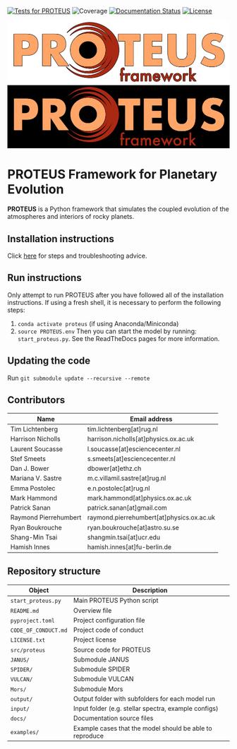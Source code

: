 [![Tests for PROTEUS](https://github.com/FormingWorlds/PROTEUS/actions/workflows/tests.yaml/badge.svg)](https://github.com/FormingWorlds/PROTEUS/actions/workflows/tests.yaml)
![Coverage](https://gist.githubusercontent.com/stefsmeets/b4ee7dab92e20644bcb3a5ad09f71165/raw/covbadge.svg)
[![Documentation Status](https://readthedocs.org/projects/fwl-proteus/badge/?version=latest)](https://fwl-proteus.readthedocs.io/en/latest/?badge=latest)
[![License](https://img.shields.io/badge/License-Apache_2.0-blue.svg)](https://opensource.org/licenses/Apache-2.0)

![PROTEUS banner](https://raw.githubusercontent.com/FormingWorlds/PROTEUS/master/docs/images/PROTEUS_white.png#gh-light-mode-only)
![PROTEUS banner](https://raw.githubusercontent.com/FormingWorlds/PROTEUS/master/docs/images/PROTEUS_black.png#gh-dark-mode-only)

# PROTEUS Framework for Planetary Evolution

**PROTEUS** is a Python framework that simulates the coupled evolution
of the atmospheres and interiors of rocky planets.

## Installation instructions

Click [here](https://fwl-proteus.readthedocs.io/en/latest/installation.html) for steps and troubleshooting advice.

## Run instructions

Only attempt to run PROTEUS after you have followed all of the installation instructions.
If using a fresh shell, it is necessary to perform the following steps:
1. `conda activate proteus` (if using Anaconda/Miniconda)
2. `source PROTEUS.env`
Then you can start the model by running: `start_proteus.py`. See the ReadTheDocs pages for more information.

## Updating the code

Run `git submodule update --recursive --remote`

## Contributors

| Name  | Email address |
| -     | -             |
Tim Lichtenberg         | tim.lichtenberg[at]rug.nl |
Harrison Nicholls       | harrison.nicholls[at]physics.ox.ac.uk |
Laurent Soucasse        | l.soucasse[at]esciencecenter.nl |
Stef Smeets             | s.smeets[at]esciencecenter.nl |
Dan J. Bower            | dbower[at]ethz.ch |
Mariana V. Sastre       | m.c.villamil.sastre[at]rug.nl |
Emma Postolec           | e.n.postolec[at]rug.nl |
Mark Hammond            | mark.hammond[at]physics.ox.ac.uk |
Patrick Sanan           | patrick.sanan[at]gmail.com |
Raymond Pierrehumbert   | raymond.pierrehumbert[at]physics.ox.ac.uk |
Ryan Boukrouche         | ryan.boukrouche[at]astro.su.se |
Shang-Min Tsai          | shangmin.tsai[at]ucr.edu |
Hamish Innes            | hamish.innes[at]fu-berlin.de |

## Repository structure

| Object                | Description                                               |
| -                     | -                                                         |
| `start_proteus.py`    | Main PROTEUS Python script                                |
| `README.md`           | Overview file                                             |
| `pyproject.toml`	    | Project configuration file                                |
| `CODE_OF_CONDUCT.md`	| Project code of conduct                                   |
| `LICENSE.txt`         | Project license                                           |
| `src/proteus`         | Source code for PROTEUS                                   |
| `JANUS/`              | Submodule JANUS                                           |
| `SPIDER/`             | Submodule SPIDER                                          |
| `VULCAN/`             | Submodule VULCAN                                          |
| `Mors/`               | Submodule Mors                                            |
| `output/`             | Output folder with subfolders for each model run          |
| `input/`              | Input folder (e.g. stellar spectra, example configs)      |
| `docs/`			          | Documentation source files                                |
| `examples/`           | Example cases that the model should be able to reproduce  |
